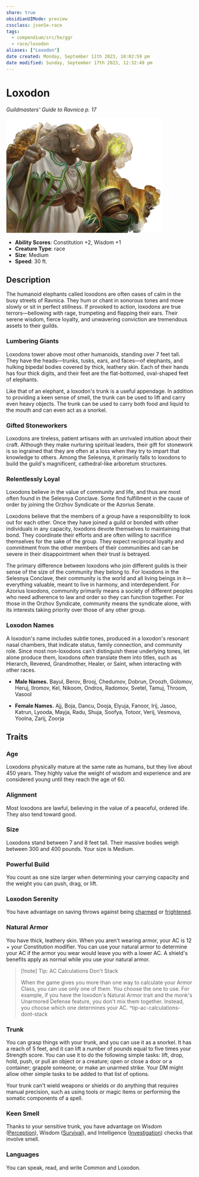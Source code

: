 ```yaml
---
share: true
obsidianUIMode: preview
cssclass: json5e-race
tags:
  - compendium/src/5e/ggr
  - race/loxodon
aliases: ["Loxodon"]
date created: Monday, September 11th 2023, 10:02:59 pm
date modified: Sunday, September 17th 2023, 12:32:49 pm
---
```


# Loxodon

*Guildmasters' Guide to Ravnica p. 17*

![](../../../assets/img/loxodon.png)  

- **Ability Scores**: Constitution +2, Wisdom +1
- **Creature Type**: race
- **Size**: Medium
- **Speed**: 30 ft.


## Description

The humanoid elephants called loxodons are often oases of calm in the busy streets of Ravnica. They hum or chant in sonorous tones and move slowly or sit in perfect stillness. If provoked to action, loxodons are true terrors—bellowing with rage, trumpeting and flapping their ears. Their serene wisdom, fierce loyalty, and unwavering conviction are tremendous assets to their guilds.

### Lumbering Giants

Loxodons tower above most other humanoids, standing over 7 feet tall. They have the heads—trunks, tusks, ears, and faces—of elephants, and hulking bipedal bodies covered by thick, leathery skin. Each of their hands has four thick digits, and their feet are the flat-bottomed, oval-shaped feet of elephants.

Like that of an elephant, a loxodon's trunk is a useful appendage. In addition to providing a keen sense of smell, the trunk can be used to lift and carry even heavy objects. The trunk can be used to carry both food and liquid to the mouth and can even act as a snorkel.

### Gifted Stoneworkers

Loxodons are tireless, patient artisans with an unrivaled intuition about their craft. Although they make nurturing spiritual leaders, their gift for stonework is so ingrained that they are often at a loss when they try to impart that knowledge to others. Among the Selesnya, it primarily falls to loxodons to build the guild's magnificent, cathedral-like arboretum structures.

### Relentlessly Loyal

Loxodons believe in the value of community and life, and thus are most often found in the Selesnya Conclave. Some find fulfillment in the cause of order by joining the Orzhov Syndicate or the Azorius Senate.

Loxodons believe that the members of a group have a responsibility to look out for each other. Once they have joined a guild or bonded with other individuals in any capacity, loxodons devote themselves to maintaining that bond. They coordinate their efforts and are often willing to sacrifice themselves for the sake of the group. They expect reciprocal loyalty and commitment from the other members of their communities and can be severe in their disappointment when their trust is betrayed.

The primary difference between loxodons who join different guilds is their sense of the size of the community they belong to. For loxodons in the Selesnya Conclave, their community is the world and all living beings in it—everything valuable, meant to live in harmony, and interdependent. For Azorius loxodons, community primarily means a society of different peoples who need adherence to law and order so they can function together. For those in the Orzhov Syndicate, community means the syndicate alone, with its interests taking priority over those of any other group.

### Loxodon Names

A loxodon's name includes subtle tones, produced in a loxodon's resonant nasal chambers, that indicate status, family connection, and community role. Since most non-loxodons can't distinguish these underlying tones, let alone produce them, loxodons often translate them into titles, such as Hierarch, Revered, Grandmother, Healer, or Saint, when interacting with other races.

- **Male Names.** Bayul, Berov, Brooj, Chedumov, Dobrun, Droozh, Golomov, Heruj, Ilromov, Kel, Nikoom, Ondros, Radomov, Svetel, Tamuj, Throom, Vasool  

- **Female Names.** Ajj, Boja, Dancu, Dooja, Elyuja, Fanoor, Irij, Jasoo, Katrun, Lyooda, Mayja, Radu, Shuja, Soofya, Totoor, Verij, Vesmova, Yoolna, Zarij, Zoorja  


## Traits

### Age

Loxodons physically mature at the same rate as humans, but they live about 450 years. They highly value the weight of wisdom and experience and are considered young until they reach the age of 60.

### Alignment

Most loxodons are lawful, believing in the value of a peaceful, ordered life. They also tend toward good.

### Size

Loxodons stand between 7 and 8 feet tall. Their massive bodies weigh between 300 and 400 pounds. Your size is Medium.

### Powerful Build

You count as one size larger when determining your carrying capacity and the weight you can push, drag, or lift.

### Loxodon Serenity

You have advantage on saving throws against being [charmed](../../5e-rules/conditions.md##charmed) or [frightened](../../5e-rules/conditions.md##frightened).

### Natural Armor

You have thick, leathery skin. When you aren't wearing armor, your AC is 12 + your Constitution modifier. You can use your natural armor to determine your AC if the armor you wear would leave you with a lower AC. A shield's benefits apply as normal while you use your natural armor.

> [!note] Tip: AC Calculations Don't Stack
> 
> When the game gives you more than one way to calculate your Armor Class, you can use only one of them. You choose the one to use. For example, if you have the loxodon's Natural Armor trait and the monk's Unarmored Defense feature, you don't mix them together. Instead, you choose which one determines your AC.
^tip-ac-calculations-dont-stack

### Trunk

You can grasp things with your trunk, and you can use it as a snorkel. It has a reach of 5 feet, and it can lift a number of pounds equal to five times your Strength score. You can use it to do the following simple tasks: lift, drop, hold, push, or pull an object or a creature; open or close a door or a container; grapple someone; or make an unarmed strike. Your DM might allow other simple tasks to be added to that list of options.

Your trunk can't wield weapons or shields or do anything that requires manual precision, such as using tools or magic items or performing the somatic components of a spell.

### Keen Smell

Thanks to your sensitive trunk, you have advantage on Wisdom ([Perception](../../5e-rules/skills.md##Perception)), Wisdom ([Survival](../../5e-rules/skills.md##Survival)), and Intelligence ([Investigation](../../5e-rules/skills.md##Investigation)) checks that involve smell.

### Languages

You can speak, read, and write Common and Loxodon.